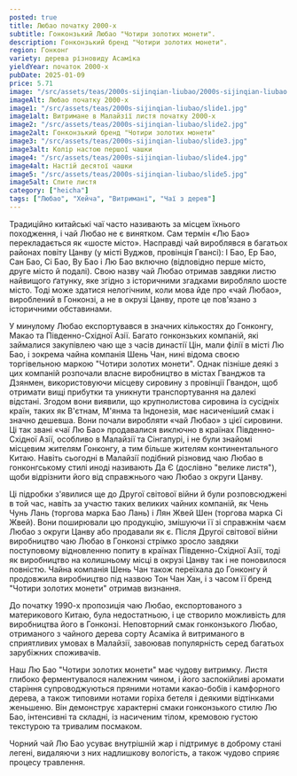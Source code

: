 ```yaml
---
posted: true
title: Любао початку 2000-х
subtitle: Гонконзький Любао "Чотири золотих монети".
description: Гонконзький бренд "Чотири золотих монети".
region: Гонконг
variety: дерева різновиду Асаміка
yieldYear: початок 2000-х
pubDate: 2025-01-09
price: 5.71
image: "/src/assets/teas/2000s-sijinqian-liubao/2000s-sijinqian-liubao.jpg"
imageAlt: Любао початку 2000-х
image1: "/src/assets/teas/2000s-sijinqian-liubao/slide1.jpg"
image1alt: Витримане в Малайзії листя початку 2000-х
image2: "/src/assets/teas/2000s-sijinqian-liubao/slide2.jpg"
image2alt: Гонконзький бренд "Чотири золотих монети"
image3: "/src/assets/teas/2000s-sijinqian-liubao/slide3.jpg"
image3alt: Колір настою першої чашки
image4: "/src/assets/teas/2000s-sijinqian-liubao/slide4.jpg"
image4alt: Настій десятої чашки
image5: "/src/assets/teas/2000s-sijinqian-liubao/slide5.jpg"
image5alt: Спите листя
category: ["heicha"]
tags: ["Любао", "Хейча", "Витримані", "Чаї з дерев"]
---
```


Традиційно китайські чаї часто називають за місцем їхнього походження, і чай Любао не є винятком. Сам термін «Лю Бао» перекладається як «шосте місто». Насправді чай вироблявся в багатьох районах повіту Цанву (у місті Вуджов, провінція Гвансі): І Бао, Ер Бао, Сан Бао, Сі Бао, Ву Бао і Лю Бао включно (відповідно перше місто, друге місто й подалі). Свою назву чай Любао отримав завдяки листю найвищого ґатунку, яке згідно з історичними згадками виробляло шосте місто. Тоді може здатися нелогічним, коли мова йде про «чай Любао», вироблений в Гонконзі, а не в окрузі Цанву, проте це пов'язано з історичними обставинами.

У минулому Любао експортувався в значних кількостях до Гонконгу, Макао та Південно-Східної Азії. Багато гонконзьких компаній, які займалися закупівлею чаю ще з часів династії Цін, мали філії в місті Лю Бао, і зокрема чайна компанія Шень Чан, нині відома своєю торгівельною маркою "Чотири золотих монети". Однак пізніше деякі з цих компаній розпочали власне виробництво в містах Гванджов та Дзянмен, використовуючи місцеву сировину з провінції Гвандон, щоб отримати вищі прибутки та уникнути транспортування на далекі відстані. Згодом вони виявили, що крупнолистова сировина із сусідніх країн, таких як В'єтнам, М'янма та Індонезія, має насиченіший смак і значно дешевша. Вони почали виробляти «чай Любао» з цієї сировини. Ці так звані «чаї Лю Бао» продавалися виключно в країнах Південно-Східної Азії, особливо в Малайзії та Сінгапурі, і не були знайомі місцевим жителям Гонконгу, а тим більше жителям континентального Китаю. Навіть сьогодні в Малайзії подібний різновид чаю Любао в гонконгському стилі иноді називають Да Є (дослівно "велике листя"), щоби відрізнити його від справжнього чаю Любао з округи Цанву.

Ці підробки з'явилися ще до Другої світової війни й були розповсюджені в той час, навіть за участю таких великих чайних компаній, як Чень Чунь Лань (торгова марка Бао Лань) і Лян Жвей Шен (торгова марка Сі Жвей). Вони поширювали цю продукцію, змішуючи її зі справжнім чаєм Любао з округи Цанву або продавали як є. Після Другої світової війни виробництво чаю Любао в Гонконзі стрімко зросло завдяки поступовому відновленню попиту в країнах Південно-Східної Азії, тоді як виробництво на колишньому місці в окрузі Цанву так і не поновилося повністю. Чайна компанія Шень Чан також переїхала до Гонконгу й продовжила виробництво під назвою Тон Чан Хан, і з часом її бренд "Чотири золотих монети" отримав визнання.

До початку 1990-х пропозиція чаю Любао, експортованого з материкового Китаю, була недостатньою, і це створило можливість для виробництва його в Гонконзі. Неповторний смак гонконзького Любао, отриманого з чайного дерева сорту Асаміка й витриманого в сприятливих умовах в Малайзії, завоював популярність серед багатьох зарубіжних споживачів.

Наш Лю Бао "Чотири золотих монети" має чудову витримку. Листя глибоко ферментувалося належним чином, і його заспокійливі аромати старіння супроводжуються пряними нотами какао-бобів і камфорного дерева, а також типовими нотами горіха бетеля і деякими відтінками женьшеню. Він демонструє характерні смаки гонконзького стилю Лю Бао, інтенсивні та складні, із насиченим тілом, кремовою густою текстурою та тривалим посмаком.

Чорний чай Лю Бао усуває внутрішній жар і підтримує в доброму стані легені, видаляючи з них надлишкову вологість, а також чудово сприяє процесу травлення.